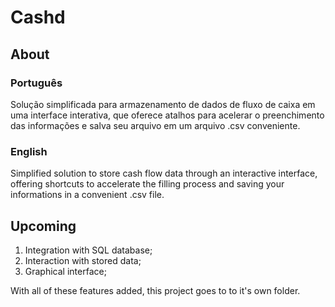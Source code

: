 # Cashd

## About 

### Português

Solução simplificada para armazenamento de dados de fluxo de caixa em uma interface interativa, que oferece atalhos para acelerar o preenchimento das informações e salva seu arquivo em um arquivo .csv conveniente.

### English

Simplified solution to store cash flow data through an interactive interface, offering shortcuts to accelerate the filling process and saving your informations in a convenient .csv file.

## Upcoming

1. Integration with SQL database;
2. Interaction with stored data;
3. Graphical interface;

With all of these features added, this project goes to to it's own folder.
